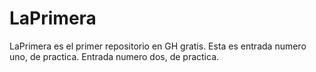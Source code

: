 # LaPrimera
LaPrimera es el primer repositorio en GH gratis.
Esta es entrada numero uno, de practica.
Entrada numero dos, de practica.
